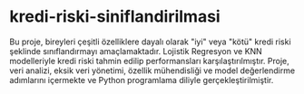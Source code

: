 # kredi-riski-siniflandirilmasi
 Bu proje, bireyleri çeşitli özelliklere dayalı olarak "iyi" veya "kötü" kredi riski şeklinde sınıflandırmayı amaçlamaktadır. Lojistik Regresyon ve KNN modelleriyle kredi riski tahmin edilip performansları karşılaştırılmıştır. Proje, veri analizi, eksik veri yönetimi, özellik mühendisliği ve model değerlendirme adımlarını içermekte ve Python programlama diliyle gerçekleştirilmiştir.
